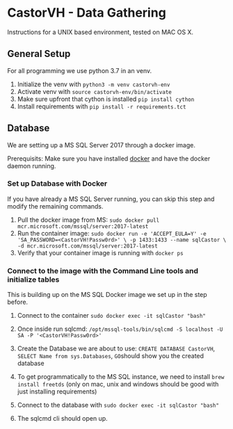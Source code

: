 # CastorVH - Data Gathering

Instructions for a UNIX based environment, tested on MAC OS X.

## General Setup
For all programming we use python 3.7 in an venv. 

1. Initialize the venv with `python3 -m venv castorvh-env`
1. Activate venv with `source castorvh-env/bin/activate`
1. Make sure upfront that cython is installed `pip install cython`
1. Install requirements with `pip install -r requirements.tct`

## Database
We are setting up a MS SQL Server 2017 through a docker image.

Prerequisits: Make sure you have installed [docker](https://www.docker.com) and have the docker daemon running.

### Set up Database with Docker
If you have already a MS SQL Server running, you can skip this step and modify the remaining commands.
1. Pull the docker image from MS: `sudo docker pull mcr.microsoft.com/mssql/server:2017-latest`
1. Run the container image: `sudo docker run -e 'ACCEPT_EULA=Y' -e 'SA_PASSWORD=<CastorVH!Passw0rd>' \
   -p 1433:1433 --name sqlCastor \
   -d mcr.microsoft.com/mssql/server:2017-latest`
1. Verify that your container image is running with `docker ps`

### Connect to the image with the Command Line tools and initialize tables
This is building up on the MS SQL Docker image we set up in the step before.

1. Connect to the container `sudo docker exec -it sqlCastor "bash"`
1. Once inside run sqlcmd: `/opt/mssql-tools/bin/sqlcmd -S localhost -U SA -P '<CastorVH!Passw0rd>'`
1. Create the Database we are about to use: `CREATE DATABASE CastorVH`, `SELECT Name from sys.Databases`, `GO`should show you the created database 

1. To get programmatically to the MS SQL instance, we need to install `brew install freetds` (only on mac, unix and windows should be good with just installing requirements)



1. Connect to the database with `sudo docker exec -it sqlCastor "bash"`
1. The sqlcmd cli should open up. 
